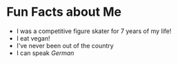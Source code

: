 # Fun Facts about Me
- I was a competitive figure skater for 7 years of my life!
- I eat vegan!
- I've never been out of the country
- I can speak *German*


